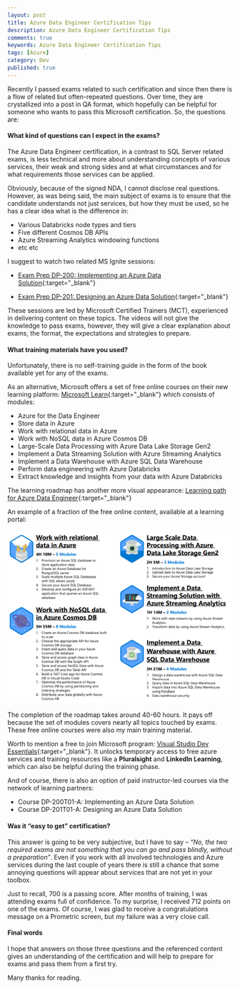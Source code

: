 ```yaml
---
layout: post
title: Azure Data Engineer Certification Tips
description: Azure Data Engineer Certification Tips
comments: true
keywords: Azure Data Engineer Certification Tips
tags: [Azure]
category: Dev
published: true 
---
```



Recently I passed exams related to such certification and since then there is a flow of related but often-repeated questions. Over time, they are crystallized into a post in QA format, which hopefully can be helpful for someone who wants to pass this Microsoft certification. So, the questions are:


#### What kind of questions can I expect in the exams?

The Azure Data Engineer certification, in a contrast to SQL Server related exams, is less technical and more about understanding concepts of various services, their weak and strong sides and at what circumstances and for what requirements those services can be applied.

Obviously, because of the signed NDA, I cannot disclose real questions. However, as was being said, the main subject of exams is to ensure that the candidate understands not just services, but how they must be used, so he has a clear idea what is the difference in:

 -	Various Databricks node types and tiers
 -	Five different Cosmos DB APIs
 -	Azure Streaming Analytics windowing functions
 -	etc etc

I suggest to watch two related MS Ignite sessions:

 - [Exam Prep DP-200: Implementing an Azure Data Solution](https://myignite.techcommunity.microsoft.com/sessions/82936?source=sessions){:target="_blank"}

 - [Exam Prep DP-201: Designing an Azure Data Solution](https://myignite.techcommunity.microsoft.com/sessions/80164?source=sessions){:target="_blank"}

These sessions are led by Microsoft Certified Trainers (MCT), experienced in delivering content on these topics. The videos will not give the knowledge to pass exams, however, they will give a clear explanation about exams, the format, the expectations and strategies to prepare.

#### What training materials have you used?

Unfortunately, there is no self-training guide in the form of the book available yet for any of the exams. 

As an alternative, Microsoft offers a set of free online courses on their new learning platform: [Microsoft Learn](https://docs.microsoft.com/en-us/learn){:target="_blank"} which consists of modules:

 -	Azure for the Data Engineer
 -	Store data in Azure
 -	Work with relational data in Azure
 -	Work with NoSQL data in Azure Cosmos DB
 -	Large-Scale Data Processing with Azure Data Lake Storage Gen2
 -	Implement a Data Streaming Solution with Azure Streaming Analytics
 -	Implement a Data Warehouse with Azure SQL Data Warehouse
 -	Perform data engineering with Azure Databricks
 -	Extract knowledge and insights from your data with Azure Databricks

The learning roadmap has another more visual appearance: [Learning path for Azure Data Engineer](https://query.prod.cms.rt.microsoft.com/cms/api/am/binary/RWuAzL){:target="_blank"}

An example of a fraction of the free online content, available at a learning portal:

<img src="/assets/images/posts/azure-data-engineer-cert/example_online.png" alt="the roadmap" /> 

The completion of the roadmap takes around 40-60 hours. It pays off because the set of modules covers nearly all topics touched by exams. 
These free online courses were also my main training material.

Worth to mention a free to join Microsoft program: [Visual Studio Dev Essentials](https://visualstudio.microsoft.com/dev-essentials/){:target="_blank"}. It unlocks temporary access to free azure services and training resources like a **Pluralsight** and **LinkedIn Learning**, which can also be helpful during the training phase.

And of course, there is also an option of paid instructor-led courses via the network of learning partners:
 -	Course DP-200T01-A: Implementing an Azure Data Solution 
 -	Course DP-201T01-A: Designing an Azure Data Solution

#### Was it “easy to get” certification?

This answer is going to be very subjective, but I have to say – *“No, the two required exams are not something that you can go and pass blindly, without a preparation”*. Even if you work with all involved technologies and Azure services during the last couple of years there is still a chance that some annoying questions will appear about services that are not yet in your toolbox.

Just to recall, 700 is a passing score. After months of training, I was attending exams full of confidence. To my surprise, I received 712 points on one of the exams. Of course, I was glad to receive a congratulations message on a Prometric screen, but my failure was a very close call.



#### Final words

I hope that answers on those three questions and the referenced content gives an understanding of the certification and will help to prepare for exams and pass them from a first try.

Many thanks for reading.